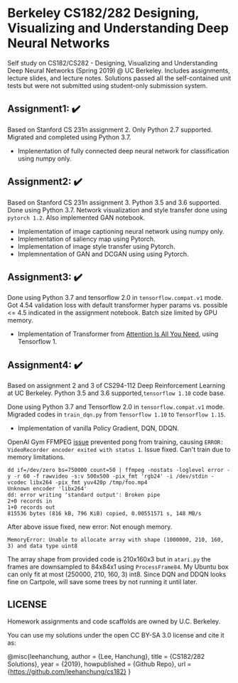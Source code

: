 # Berkeley CS182/282 Designing, Visualizing and Understanding Deep Neural Networks
Self study on CS182/CS282 - Designing, Visualizing and Understanding Deep Neural Networks (Spring 2019) @ UC Berkeley. Includes assignments, lecture slides, and lecture notes. Solutions passed all the self-contained unit tests but were not submitted using student-only submission system.

## Assignment1: :heavy_check_mark:
Based on Stanford CS 231n assignment 2. Only Python 2.7 supported. Migrated and completed using Python 3.7.

- Implenentation of fully connected deep neural network for classification using numpy only.

## Assignment2: :heavy_check_mark:
Based on Stanford CS 231n assignment 3. Python 3.5 and 3.6 supported. Done using Python 3.7. Network visualization and style transfer done using `pytorch 1.2`. Also implemented GAN notebook.

- Implementation of image captioning neural network using numpy only.
- Implementation of saliency map using Pytorch.
- Implementation of image style transfer using Pytorch.
- Implemnentation of GAN and DCGAN using using Pytorch.

## Assignment3: :heavy_check_mark:
Done using Python 3.7 and tensorflow 2.0 in `tensorflow.compat.v1` mode. Got 4.54 validation loss with default transformer hyper params vs. possible <= 4.5 indicated in the assignment notebook. Batch size limited by GPU memory.

- Implementation of Transformer from [Attention Is All You Need](https://arxiv.org/abs/1706.03762), using Tensorflow 1.

## Assignment4: :heavy_check_mark:
Based on assignment 2 and 3  of CS294-112 Deep Reinforcement Learning at UC Berkeley. Python 3.5 and 3.6 supported,`tensorflow 1.10` code base. 

Done using Python 3.7 and Tensorflow 2.0 in `tensorflow.compat.v1` mode. Migraded codes in `train_dqn.py` from `Tensorflow 1.10` to `Tensorflow 1.15`. 

- Implementation of vanilla Policy Gradient, DQN, DDQN.


OpenAI Gym FFMPEG [issue](https://github.com/openai/gym/issues/35) prevented pong from training, causing ```ERROR: VideoRecorder encoder exited with status 1```. Issue fixed. Can't train due to memory limitations.

```
dd if=/dev/zero bs=750000 count=50 | ffmpeg -nostats -loglevel error -y -r 60 -f rawvideo -s:v 500x500 -pix_fmt 'rgb24' -i /dev/stdin -vcodec libx264 -pix_fmt yuv420p /tmp/foo.mp4
Unknown encoder 'libx264'
dd: error writing 'standard output': Broken pipe
2+0 records in
1+0 records out
815536 bytes (816 kB, 796 KiB) copied, 0.00551571 s, 148 MB/s 
```

After above issue fixed, new error: Not enough memory.
```
MemoryError: Unable to allocate array with shape (1000000, 210, 160, 3) and data type uint8
```
The array shape from provided code is 210x160x3 but in `atari.py` the frames are downsampled to 84x84x1 using `ProcessFrame84`. My Ubuntu box can only fit at most (250000, 210, 160, 3) int8. Since DQN and DDQN looks fine on Cartpole, will save some trees by not running it until later.

## LICENSE
Homework assignments and code scaffolds are owned by U.C. Berkeley.

You can use my solutions under the open CC BY-SA 3.0 license and cite it as:

@misc{leehanchung,
  author = {Lee, Hanchung},
  title = {CS182/282 Solutions},
  year = {2019},
  howpublished = {Github Repo},
  url = {https://github.com/leehanchung/cs182}
}
